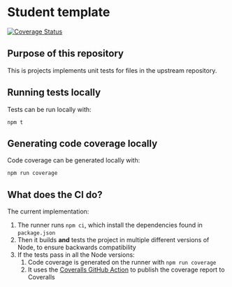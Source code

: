 # Student template
[![Coverage Status](https://coveralls.io/repos/github/erictelkkala/COMP.SE.200-2024-2025-1/badge.svg)](https://coveralls.io/github/erictelkkala/COMP.SE.200-2024-2025-1)
## Purpose of this repository

This is projects implements unit tests for files in the upstream repository.

## Running tests locally
Tests can be run locally with:
```shell
npm t
```

## Generating code coverage locally
Code coverage can be generated locally with:
```shell
npm run coverage
```

## What does the CI do?
The current implementation:
1. The runner runs `npm ci`, which install the dependencies found in `package.json`
2. Then it builds **and** tests the project in multiple different versions of Node, to ensure backwards compatibility
3. If the tests pass in all the Node versions:
   1. Code coverage is generated on the runner with `npm run coverage`
   2. It uses the [Coveralls GitHub Action](https://github.com/coverallsapp/github-action) to publish the coverage report to Coveralls
